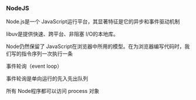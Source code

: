 ### NodeJS
Node.js是一个 JavaScript运行平台，其显著特征是它的异步和事件驱动机制

libuv是提供快速、跨平台、非阻塞 I/O的本地库。

Node仍然保留了 JavaScript在浏览器中所用的模型。在为浏览器编写代码时，我们写的指令序列一次执行一条

事件轮询（event loop）

事件轮询是单向运行的先入先出队列






所有 Node程序都可以访问 process 对象
